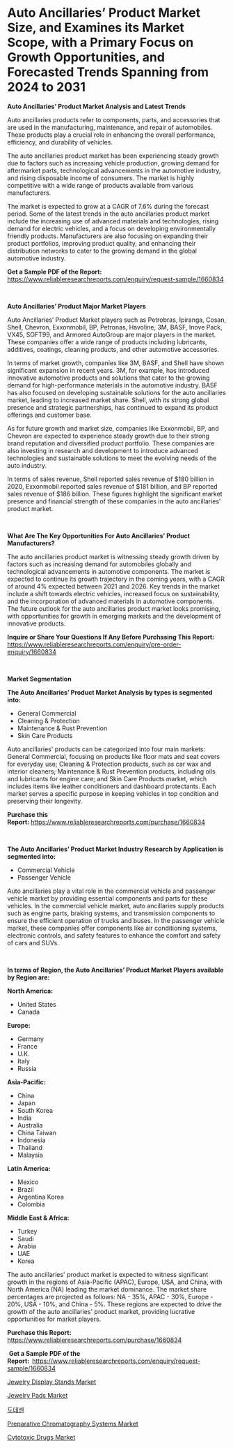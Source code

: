<p><h1>Auto Ancillaries’ Product Market Size, and Examines its Market Scope, with a Primary Focus on Growth Opportunities, and Forecasted Trends Spanning from 2024 to 2031</h1></p><p><strong>Auto Ancillaries’ Product Market Analysis and Latest Trends</strong></p>
<p><p>Auto ancillaries products refer to components, parts, and accessories that are used in the manufacturing, maintenance, and repair of automobiles. These products play a crucial role in enhancing the overall performance, efficiency, and durability of vehicles.</p><p>The auto ancillaries product market has been experiencing steady growth due to factors such as increasing vehicle production, growing demand for aftermarket parts, technological advancements in the automotive industry, and rising disposable income of consumers. The market is highly competitive with a wide range of products available from various manufacturers.</p><p>The market is expected to grow at a CAGR of 7.6% during the forecast period. Some of the latest trends in the auto ancillaries product market include the increasing use of advanced materials and technologies, rising demand for electric vehicles, and a focus on developing environmentally friendly products. Manufacturers are also focusing on expanding their product portfolios, improving product quality, and enhancing their distribution networks to cater to the growing demand in the global automotive industry.</p></p>
<p><strong>Get a Sample PDF of the Report:&nbsp;</strong> <a href="https://www.reliableresearchreports.com/enquiry/request-sample/1660834">https://www.reliableresearchreports.com/enquiry/request-sample/1660834</a></p>
<p>&nbsp;</p>
<p><strong>Auto Ancillaries’ Product Major Market Players</strong></p>
<p><p>Auto Ancillaries’ Product Market players such as Petrobras, Ipiranga, Cosan, Shell, Chevron, Exxonmobil, BP, Petronas, Havoline, 3M, BASF, Inove Pack, VX45, SOFT99, and Armored AutoGroup are major players in the market. These companies offer a wide range of products including lubricants, additives, coatings, cleaning products, and other automotive accessories.</p><p>In terms of market growth, companies like 3M, BASF, and Shell have shown significant expansion in recent years. 3M, for example, has introduced innovative automotive products and solutions that cater to the growing demand for high-performance materials in the automotive industry. BASF has also focused on developing sustainable solutions for the auto ancillaries market, leading to increased market share. Shell, with its strong global presence and strategic partnerships, has continued to expand its product offerings and customer base.</p><p>As for future growth and market size, companies like Exxonmobil, BP, and Chevron are expected to experience steady growth due to their strong brand reputation and diversified product portfolio. These companies are also investing in research and development to introduce advanced technologies and sustainable solutions to meet the evolving needs of the auto industry.</p><p>In terms of sales revenue, Shell reported sales revenue of $180 billion in 2020, Exxonmobil reported sales revenue of $181 billion, and BP reported sales revenue of $186 billion. These figures highlight the significant market presence and financial strength of these companies in the auto ancillaries’ product market.</p></p>
<p>&nbsp;</p>
<p><strong>What Are The Key Opportunities For Auto Ancillaries’ Product Manufacturers?</strong></p>
<p><p>The auto ancillaries product market is witnessing steady growth driven by factors such as increasing demand for automobiles globally and technological advancements in automotive components. The market is expected to continue its growth trajectory in the coming years, with a CAGR of around 4% expected between 2021 and 2026. Key trends in the market include a shift towards electric vehicles, increased focus on sustainability, and the incorporation of advanced materials in automotive components. The future outlook for the auto ancillaries product market looks promising, with opportunities for growth in emerging markets and the development of innovative products.</p></p>
<p><strong>Inquire or Share Your Questions If Any Before Purchasing This Report:</strong> <a href="https://www.reliableresearchreports.com/enquiry/pre-order-enquiry/1660834">https://www.reliableresearchreports.com/enquiry/pre-order-enquiry/1660834</a></p>
<p>&nbsp;</p>
<p><strong>Market Segmentation</strong></p>
<p><strong>The Auto Ancillaries’ Product Market Analysis by types is segmented into:</strong></p>
<p><ul><li>General Commercial</li><li>Cleaning & Protection</li><li>Maintenance & Rust Prevention</li><li>Skin Care Products</li></ul></p>
<p><p>Auto ancillaries' products can be categorized into four main markets: General Commercial, focusing on products like floor mats and seat covers for everyday use; Cleaning & Protection products, such as car wax and interior cleaners; Maintenance & Rust Prevention products, including oils and lubricants for engine care; and Skin Care Products market, which includes items like leather conditioners and dashboard protectants. Each market serves a specific purpose in keeping vehicles in top condition and preserving their longevity.</p></p>
<p><strong>Purchase this Report:&nbsp;</strong><a href="https://www.reliableresearchreports.com/purchase/1660834">https://www.reliableresearchreports.com/purchase/1660834</a></p>
<p>&nbsp;</p>
<p><strong>The Auto Ancillaries’ Product Market Industry Research by Application is segmented into:</strong></p>
<p><ul><li>Commercial Vehicle</li><li>Passenger Vehicle</li></ul></p>
<p><p>Auto ancillaries play a vital role in the commercial vehicle and passenger vehicle market by providing essential components and parts for these vehicles. In the commercial vehicle market, auto ancillaries supply products such as engine parts, braking systems, and transmission components to ensure the efficient operation of trucks and buses. In the passenger vehicle market, these companies offer components like air conditioning systems, electronic controls, and safety features to enhance the comfort and safety of cars and SUVs.</p></p>
<p>&nbsp;</p>
<p><strong>In terms of Region, the Auto Ancillaries’ Product Market Players available by Region are:</strong></p>
<p>
    <p> <strong> North America: </strong>
        <ul>
            <li>United States</li>
            <li>Canada</li>
        </ul>
        </p> 
    <p> <strong> Europe: </strong>
        <ul>
            <li>Germany</li>
            <li>France</li>
            <li>U.K.</li>
            <li>Italy</li>
            <li>Russia</li>
        </ul>
        </p> 
    <p> <strong> Asia-Pacific: </strong>
        <ul>
            <li>China</li>
            <li>Japan</li>
            <li>South Korea</li>
            <li>India</li>
            <li>Australia</li>
            <li>China Taiwan</li>
            <li>Indonesia</li>
            <li>Thailand</li>
            <li>Malaysia</li>
        </ul>
        </p> 
    <p> <strong> Latin America: </strong>
        <ul>
            <li>Mexico</li>
            <li>Brazil</li>
            <li>Argentina Korea</li>
            <li>Colombia</li>
        </ul>
        </p> 
    <p> <strong> Middle East & Africa: </strong>
        <ul>
            <li>Turkey</li>
            <li>Saudi</li>
            <li>Arabia</li>
            <li>UAE</li>
            <li>Korea</li>
        </ul>
    </p>
    </p>
<p><p>The auto ancillaries' product market is expected to witness significant growth in the regions of Asia-Pacific (APAC), Europe, USA, and China, with North America (NA) leading the market dominance. The market share percentages are projected as follows: NA - 35%, APAC - 30%, Europe - 20%, USA - 10%, and China - 5%. These regions are expected to drive the growth of the auto ancillaries' product market, providing lucrative opportunities for market players.</p></p>
<p><strong>Purchase this Report: </strong><a href="https://www.reliableresearchreports.com/purchase/1660834">https://www.reliableresearchreports.com/purchase/1660834</a></p>
<p>&nbsp;<strong>Get a Sample PDF of the Report:&nbsp;&nbsp;</strong><a href="https://www.reliableresearchreports.com/enquiry/request-sample/1660834">https://www.reliableresearchreports.com/enquiry/request-sample/1660834</a></p>
<p><strong></strong></p>
<p><p><a href="https://view.publitas.com/reportprime-1/jewelry-display-stands-market-size-evaluating-its-market-trends-growth-and-projections-2024-2031/">Jewelry Display Stands Market</a></p><p><a href="https://view.publitas.com/reportprime-1/jewelry-pads-market-size-furnishes-valuable-information-encompassing-market-share-market-trends-and-projections-spanning-from-2024-to-2031/">Jewelry Pads Market</a></p><p><a href="https://medium.com/@theothessalian/%EB%8F%84%EB%8D%B0%EC%84%BC-%EB%94%94%EC%BD%94%EC%8B%A4-%EC%95%8C%EC%BD%94%EC%98%AC-%EC%8B%9C%EC%9E%A5-%EC%A0%84%EB%A7%9D-%EC%82%B0%EC%97%85-%EA%B0%9C%EC%9A%94-%EB%B0%8F-%EC%98%88%EC%B8%A1-2024%EB%85%84%EB%B6%80%ED%84%B0-2031%EB%85%84%EA%B9%8C%EC%A7%80-09bc6d42b650">도데센</a></p><p><a href="https://simplistic-meeting-7ee.notion.site/Preparative-Chromatography-Systems-Market-Furnish-Information-about-Market-Size-Market-Share-Marke-469e83e73b4346adaf77f15126d8977e">Preparative Chromatography Systems Market</a></p><p><a href="https://eight-handstand-8fb.notion.site/Cytotoxic-Drugs-Market-Size-Global-Industry-Overview-Market-Segmentation-and-Forecast-2024-to-203-8241fa15d41a4e2c8daa023fcce92ba9">Cytotoxic Drugs Market</a></p></p>